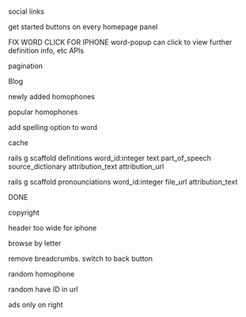 
social links

get started buttons on every homepage panel

FIX WORD CLICK FOR IPHONE
word-popup can click to view further definition info, etc
  APIs

pagination

Blog

newly added homophones

popular homophones



add spelling option to word



cache

rails g scaffold definitions word_id:integer text part_of_speech source_dictionary attribution_text attribution_url

rails g scaffold pronounciations word_id:integer file_url attribution_text



DONE

copyright

header too wide for iphone

browse by letter

remove breadcrumbs. switch to back button

random homophone

random have ID in url

ads only on right

